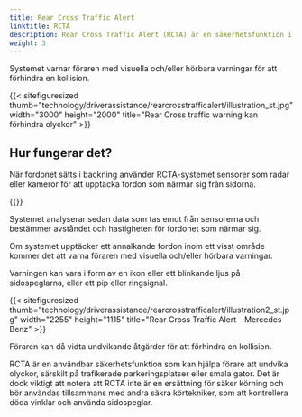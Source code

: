 ```yaml
---
title: Rear Cross Traffic Alert
linktitle: RCTA
description: Rear Cross Traffic Alert (RCTA) är en säkerhetsfunktion i vissa moderna bilar som använder sensorer för att upptäcka fordon som närmar sig från sidan när de backar ut från en parkeringsplats eller uppfart.
weight: 3
---
```

<!-- markdownlint-disable MD033 -->

Systemet varnar föraren med visuella och/eller hörbara varningar för att förhindra en kollision.

{{< sitefiguresized thumb="technology/driverassistance/rearcrosstrafficalert/illustration_st.jpg" width="3000" height="2000" title="Rear Cross traffic warning kan förhindra olyckor" >}}

## Hur fungerar det?

När fordonet sätts i backning använder RCTA-systemet sensorer som radar eller kameror för att upptäcka fordon som närmar sig från sidorna.

{{<evkxdisplayaddarticle />}}

Systemet analyserar sedan data som tas emot från sensorerna och bestämmer avståndet och hastigheten för fordonet som närmar sig.

Om systemet upptäcker ett annalkande fordon inom ett visst område kommer det att varna föraren med visuella och/eller hörbara varningar.

Varningen kan vara i form av en ikon eller ett blinkande ljus på sidospeglarna, eller ett pip eller ringsignal.

{{< sitefiguresized thumb="technology/driverassistance/rearcrosstrafficalert/illustration2_st.jpg" width="2255" height="1115" title="Rear Cross Traffic Alert - Mercedes Benz" >}}

Föraren kan då vidta undvikande åtgärder för att förhindra en kollision.

RCTA är en användbar säkerhetsfunktion som kan hjälpa förare att undvika olyckor, särskilt på trafikerade parkeringsplatser eller smala gator. Det är dock viktigt att notera att RCTA inte är en ersättning för säker körning och bör användas tillsammans med andra säkra körtekniker, som att kontrollera döda vinklar och använda sidospeglar.
